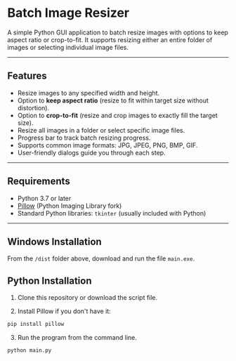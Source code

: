 # Batch Image Resizer

A simple Python GUI application to batch resize images with options to keep aspect ratio or crop-to-fit. It supports resizing either an entire folder of images or selecting individual image files.

---

## Features

- Resize images to any specified width and height.
- Option to **keep aspect ratio** (resize to fit within target size without distortion).
- Option to **crop-to-fit** (resize and crop images to exactly fill the target size).
- Resize all images in a folder or select specific image files.
- Progress bar to track batch resizing progress.
- Supports common image formats: JPG, JPEG, PNG, BMP, GIF.
- User-friendly dialogs guide you through each step.

---

## Requirements

- Python 3.7 or later
- [Pillow](https://python-pillow.org/) (Python Imaging Library fork)
- Standard Python libraries: `tkinter` (usually included with Python)

---

## Windows Installation

From the `/dist` folder above, download and run the file `main.exe`.

## Python Installation

1. Clone this repository or download the script file.

2. Install Pillow if you don't have it:

```bash
pip install pillow
```

3. Run the program from the command line.

```bash
python main.py
```
